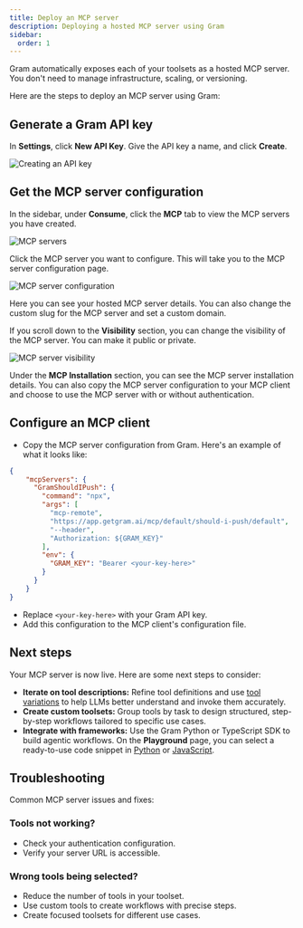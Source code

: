 ```yaml
---
title: Deploy an MCP server
description: Deploying a hosted MCP server using Gram
sidebar:
  order: 1
---
```


Gram automatically exposes each of your toolsets as a hosted MCP server. You don't need to manage infrastructure, scaling, or versioning.

Here are the steps to deploy an MCP server using Gram:

## Generate a Gram API key

In **Settings**, click **New API Key**. Give the API key a name, and click **Create**.

![Creating an API key](/img/guides/build-mcp/04-adding-api-key.png)

## Get the MCP server configuration

In the sidebar, under **Consume**, click the **MCP** tab to view the MCP servers you have created.

![MCP servers](/img/guides/build-mcp/04-mcp-servers.png)

Click the MCP server you want to configure. This will take you to the MCP server configuration page.

![MCP server configuration](/img/guides/build-mcp/04-mcp-details.png)

Here you can see your hosted MCP server details. You can also change the custom slug for the MCP server and set a custom domain. 

If you scroll down to the **Visibility** section, you can change the visibility of the MCP server. You can make it public or private. 

![MCP server visibility](/img/guides/build-mcp/04-mcp-visibility.png)

Under the **MCP Installation** section, you can see the MCP server installation details. You can also copy the MCP server configuration to your MCP client and choose to use the MCP server with or without authentication. 

## Configure an MCP client

- Copy the MCP server configuration from Gram. Here's an example of what it looks like:

```json
{
    "mcpServers": {
      "GramShouldIPush": {
        "command": "npx",
        "args": [
          "mcp-remote",
          "https://app.getgram.ai/mcp/default/should-i-push/default",
          "--header",
          "Authorization: ${GRAM_KEY}"
        ],
        "env": {
          "GRAM_KEY": "Bearer <your-key-here>"
        }
      }
    }
}
```

- Replace `<your-key-here>` with your Gram API key.
- Add this configuration to the MCP client's configuration file.

## Next steps

Your MCP server is now live. Here are some next steps to consider:

- **Iterate on tool descriptions:** Refine tool definitions and use [tool variations](/concepts/tool-variations) to help LLMs better understand and invoke them accurately.
- **Create custom toolsets:** Group tools by task to design structured, step-by-step workflows tailored to specific use cases.
- **Integrate with frameworks:** Use the Gram Python or TypeScript SDK to build agentic workflows. On the **Playground** page, you can select a ready-to-use code snippet in [Python](https://pypi.org/project/gram-ai/) or [JavaScript](https://www.npmjs.com/package/@gram-ai/sdk).

## Troubleshooting

Common MCP server issues and fixes:

### Tools not working?

- Check your authentication configuration.
- Verify your server URL is accessible.

### Wrong tools being selected?

- Reduce the number of tools in your toolset.
- Use custom tools to create workflows with precise steps.
- Create focused toolsets for different use cases.

